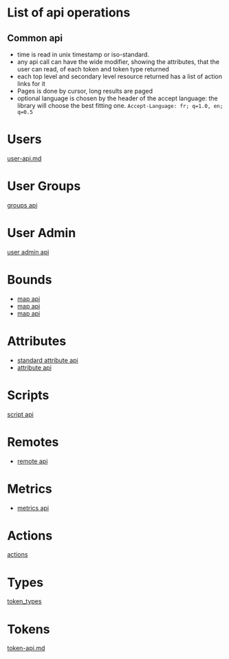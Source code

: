 
# List of api operations

## Common api

* time is read in unix timestamp or iso-standard.
* any api call can have the wide modifier, showing the attributes, that the user can read, of each token and token type returned
* each top level and secondary level resource returned has a list of action links for it
* Pages is done by cursor, long results are paged
* optional language is chosen by the header of the accept language: the library will choose the best fitting one. `Accept-Language: fr; q=1.0, en; q=0.5`

# Users
[user-api.md](step-0-users-groups/user-api.md)

# User Groups
[groups api](step-0-users-groups/group-api.md)

# User Admin
[user admin api](step-0-users-groups/admin-api.md)


# Bounds
* [map api](step-1-bounds/map-api.md)
* [map api](step-1-bounds/time-api.md)
* [map api](step-1-bounds/path-api.md)


# Attributes
* [standard attribute api](step-2-attributes/standard-attribute-api.md)
* [attribute api](step-2-attributes/attribute-api.md)


# Scripts
[script api](step-3-scripts-urls/script-api.md)


# Remotes
* [remote api](step-3-scripts-urls/remote-api.md)

# Metrics
* [metrics api](step-3-scripts-urls/metrics-api.md)

# Actions
[actions](step-4-actions/actions-api.md)


# Types
[token_types](step-5-types/type-api.md)

# Tokens
[token-api.md](step-6-tokens/token-api.md)

